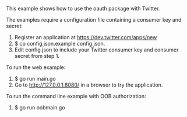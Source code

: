This example shows how to use the oauth package with Twitter.

The examples require a configuration file containing a consumer key and secret:

1. Register an application at https://dev.twitter.com/apps/new
2. $ cp config.json.example config.json.
3. Edit config.json to include your Twitter consumer key and consumer secret from step 1.


To run the web example:

1. $ go run main.go
2. Go to http://127.0.0.1:8080/ in a browser to try the application.

To run the command line example with OOB authorization:

1. $ go run oobmain.go
